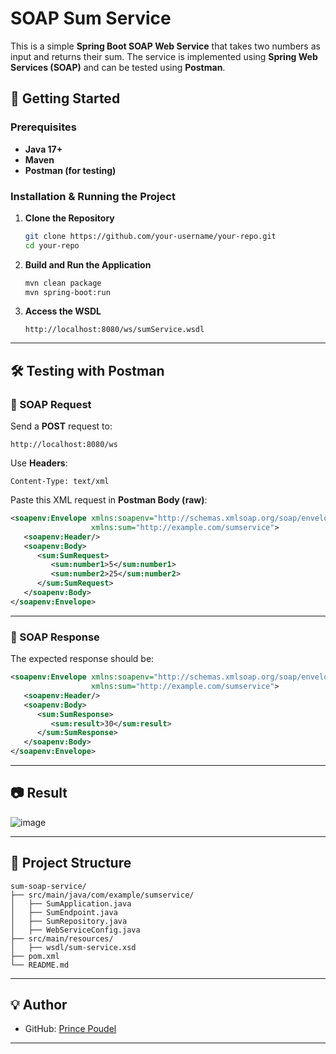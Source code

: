 # SOAP Sum Service

This is a simple **Spring Boot SOAP Web Service** that takes two numbers as input and returns their sum. The service is implemented using **Spring Web Services (SOAP)** and can be tested using **Postman**.

## 🚀 Getting Started

### Prerequisites
- **Java 17+**
- **Maven**
- **Postman (for testing)**

### Installation & Running the Project

1. **Clone the Repository**
   ```sh
   git clone https://github.com/your-username/your-repo.git
   cd your-repo
   ```
2. **Build and Run the Application**
   ```sh
   mvn clean package
   mvn spring-boot:run
   ```
3. **Access the WSDL**
   ```
   http://localhost:8080/ws/sumService.wsdl
   ```

---

## 🛠️ Testing with Postman

### **📌 SOAP Request**
Send a **POST** request to:
```
http://localhost:8080/ws
```

Use **Headers**:
```
Content-Type: text/xml
```

Paste this XML request in **Postman Body (raw)**:
```xml
<soapenv:Envelope xmlns:soapenv="http://schemas.xmlsoap.org/soap/envelope/"
                  xmlns:sum="http://example.com/sumservice">
   <soapenv:Header/>
   <soapenv:Body>
      <sum:SumRequest>
         <sum:number1>5</sum:number1>
         <sum:number2>25</sum:number2>
      </sum:SumRequest>
   </soapenv:Body>
</soapenv:Envelope>
```

---

### **📌 SOAP Response**
The expected response should be:
```xml
<soapenv:Envelope xmlns:soapenv="http://schemas.xmlsoap.org/soap/envelope/"
                  xmlns:sum="http://example.com/sumservice">
   <soapenv:Header/>
   <soapenv:Body>
      <sum:SumResponse>
         <sum:result>30</sum:result>
      </sum:SumResponse>
   </soapenv:Body>
</soapenv:Envelope>
```

---

## 📷 Result

![image](https://github.com/user-attachments/assets/a5c86fdc-4d34-4ba2-a627-8116d8408eb7)

---

## 📂 Project Structure
```
sum-soap-service/
├── src/main/java/com/example/sumservice/
│   ├── SumApplication.java
│   ├── SumEndpoint.java
│   ├── SumRepository.java
│   ├── WebServiceConfig.java
├── src/main/resources/
│   ├── wsdl/sum-service.xsd
├── pom.xml
└── README.md
```

---

## 💡 Author
- GitHub: [Prince Poudel](https://github.com/Prince-7154)

---


